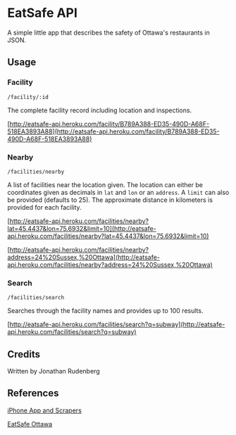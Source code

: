 # EatSafe API

A simple little app that describes the safety of Ottawa's restaurants in JSON.

## Usage

### Facility
    /facility/:id
The complete facility record including location and inspections.

[http://eatsafe-api.heroku.com/facility/B789A388-ED35-490D-A68F-518EA3893A88](http://eatsafe-api.heroku.com/facility/B789A388-ED35-490D-A68F-518EA3893A88)

### Nearby
    /facilities/nearby
A list of facilities near the location given. The location can either be
coordinates given as decimals in `lat` and `lon` or an `address`. A `limit` can
also be provided (defaults to 25). The approximate distance in kilometers is
provided for each facility.

[http://eatsafe-api.heroku.com/facilities/nearby?lat=45.4437&lon=75.6932&limit=10](http://eatsafe-api.heroku.com/facilities/nearby?lat=45.4437&lon=75.6932&limit=10)

[http://eatsafe-api.heroku.com/facilities/nearby?address=24%20Sussex,%20Ottawa](http://eatsafe-api.heroku.com/facilities/nearby?address=24%20Sussex,%20Ottawa)

### Search
    /facilities/search
Searches through the facility names and provides up to 100 results.

[http://eatsafe-api.heroku.com/facilities/search?q=subway](http://eatsafe-api.heroku.com/facilities/search?q=subway)

## Credits

Written by Jonathan Rudenberg

## References

[iPhone App and Scrapers](http://github.com/christaggart/EatSafeOttawaAPI)

[EatSafe Ottawa](http://www.ottawa.ca/residents/health/inspections/index_en.html)
